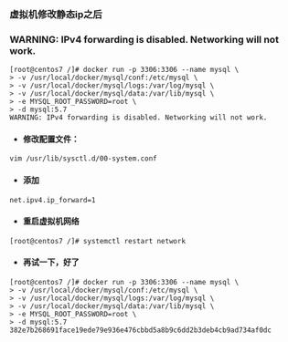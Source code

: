 ### 虚拟机修改静态ip之后

### WARNING: IPv4 forwarding is disabled. Networking will not work.

```
[root@centos7 /]# docker run -p 3306:3306 --name mysql \
> -v /usr/local/docker/mysql/conf:/etc/mysql \
> -v /usr/local/docker/mysql/logs:/var/log/mysql \
> -v /usr/local/docker/mysql/data:/var/lib/mysql \
> -e MYSQL_ROOT_PASSWORD=root \
> -d mysql:5.7
WARNING: IPv4 forwarding is disabled. Networking will not work.
```

- #### 修改配置文件：

```
vim /usr/lib/sysctl.d/00-system.conf
```

- #### 添加

```
net.ipv4.ip_forward=1
```

- #### 重启虚拟机网络

```
[root@centos7 /]# systemctl restart network
```

- #### 再试一下，好了

```
[root@centos7 /]# docker run -p 3306:3306 --name mysql \
> -v /usr/local/docker/mysql/conf:/etc/mysql \
> -v /usr/local/docker/mysql/logs:/var/log/mysql \
> -v /usr/local/docker/mysql/data:/var/lib/mysql \
> -e MYSQL_ROOT_PASSWORD=root \
> -d mysql:5.7
382e7b268691face19ede79e936e476cbbd5a8b9c6dd2b3deb4cb9ad734af0dc
```

